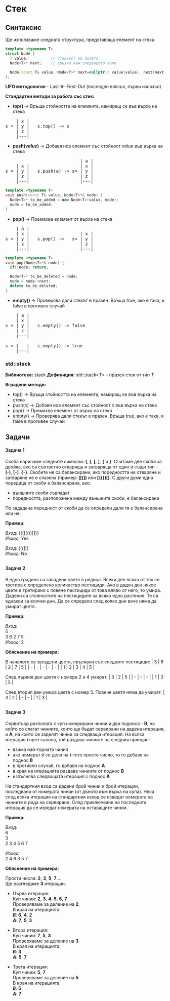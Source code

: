 # Стек

## Синтаксис

Ще използваме следната структура, представяща елемент на стека 
```c++
template <typename T>
struct Node {   
  T value;          // стойност на полето
  Node<T>* next;    // връзка към следващото поле

  Node(const T& value, Node<T>* next=nullptr): value(value), next(next) {}
};
```

**LIFO методология** - Last-In-First-Out (последен влязъл, първи излязъл)

**Стандартни методи за работа със стек:**
- **top()** -> Връща стойността на елемента, намиращ се във върха на стека
<pre>
    | x |
s = | y |   s.top() -> x
    | z |
    |---|
</pre>


- **push(*value*)** -> Добавя нов елемент със стойност *value* във върха на стека
<pre>
                            | a |
    | x |                   | x |
s = | y |   s.push(a) -> s= | y |
    | z |                   | z |
    |---|                   |---|
</pre>
```c++
template <typename T>
void push(const T& value, Node<T>*& node) {
  Node<T>* to_be_added = new Node<T>(value, node);
  node = to_be_added;
}
```

- **pop()** -> Премахва елемент от върха на стека
<pre>
    | a |
    | x |                   | x |
s = | y |   s.pop() ->   s= | y |
    | z |                   | z |
    |---|                   |---|
</pre>
```c++
template <typename T>
void pop(Node<T>*& node) {
  if(!node) return;

  Node<T>* to_be_deleted = node;
  node = node->next;
  delete to_be_deleted;
}
```

- **empty()** -> Проверява дали стекът е празен. Връща true, ако е така, и false в противен случай
<pre>
    | a |
    | x |                 
s = | y |   s.empty() -> false 
    | z |   
    |---|
   
s = |   |   s.empty() -> true 
    |---| 
</pre>


### std::stack

**Библиотека:** stack
**Дефиниция:**  std::stack<*T*> - празен стек от тип *T*

**Вградени методи:**
- top() -> Връща стойността на елемента, намиращ се във върха на стека
- push(*x*) -> Добавя нов елемент със стойност *x* във върха на стека
- pop() -> Премахва елемент от върха на стека
- empty() -> Проверява дали стекът е празен. Връща true, ако е така, и false в противен случай



## Задачи

#### Задача 1
Скоба наричаме следните символи: **(**, **)**, **[**, **]**, **{** и **}**. Считаме две скоби за двойка, ако са съответно отваряща и затваряща от един и същи тип - **(**-**)**, **[**\-**]**. **{**-**}**. Скобите не са балансирани, ако поредността на отваряне и затваряне не е спазена (пример: **([(])** или **[{(})[)**. С други думи една поредица от скоби е балансирана, ако:
- външните скоби съвпадат
- поредността, разположена между външните скоби, е балансирана 

По зададена поредност от скоби да се определи дали тя е балансирана или не.


**Пример:** 

*Вход:* {{[[(())]]}} \
*Изход:* Yes


*Вход:* {[(])} \
*Изход:* No


##
#### Задача 2
В една градина са засадени цветя в редица. Всеки ден всяко от тях се третира с определено количество пестициди. Ако в даден ден някое цвете е третирано с повече пестициди от това вляво от него, то умира. Дадени са стойностите на пестицидите за всяко едно растение. Те са еднакви за всички дни. Да се определи след колко дни вече няма да умират цветя.

**Пример:**

*Вход:* \
5 \
3 6 2 7 5 \
*Изход:* 2

**Обяснение на примера:** 

В началото са засадени цветя, пръскани със следните пестициди:
| 3 | 6 | 2 | 7 | 5 |
| - | - | - | - | - |
| 1 | 2 | 3 | 4 | 5 |

След първия ден цветя с номера 2 и 4 умират.
| 3 | 2 | 5 |
| - | - | - |
| 1 | 3 | 5 |

След втория ден умира цвете с номер 5. Повече цветя няма да умират.
| 3 | 2 |
| - | - |
| 1 | 3 |


##
#### Задача 3
Сервитьор разполага с куп номерирани чинии и два подноса - **B**, на който се слагат чиниите, които ще бъдат сервирани на дадена итерация, и **A**, на който се заделят чинии за следваща итерация. На всяка итерация **i** през салона, той раздава чиниите на следния принцип:
- взима най-горната чиния
- ако номерът й се дели на **i**-тото просто число, то го добавя на поднос **B**
- в противен случай, го добавя на поднос **A**
- в края на итерацията раздава чиниите от поднос **B**
- изпълнява следващата итерация с поднос **А**

На стандартния вход са дадени брой чинии и брой итерации, последвани от номерата чинии (от дъното към върха на купа). Нека след всяка итерация на стандартния изход се изведат номерата на чиниите в реда на сервиране. След приключване на последната итерация да се изведат номерата на оставащите чинии.

**Пример:**

*Вход:* \
6 \
3 \
2 3 4 5 6 7 

*Изход:* \
2 4 6 3 5 7

**Обяснение на примера:** 

Прости числа: **2**, **3**, **5**, **7**…. \
Ще разгледаме **3** итерации.

- Първа итерация: \
Куп чинии: **2**, **3**, **4**, **5**, **6**, **7** \
Проверяваме за деление на **2**. \
В края на итерацията: \
***B***: **6**, **4**, **2** \
***A***: **7**, **5**, **3**

- Втора итерация: \
Куп чинии: **7**, **5**, **3** \
Проверяваме за деление на **3**. \
В края на итерацията: \
***B***: **3** \
***A***: **5**, **7**

- Трета итерация: \
Куп чинии: **5**, **7** \
Проверяваме за деление на **5**. \
В края на итерацията: \
***B***: **5** \
***A***: **7**

